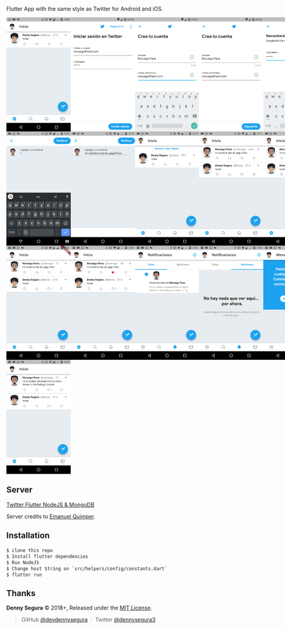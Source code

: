 Flutter App with the same style as Twitter for Android and iOS.

<div style="display:flex;flex-direction:row;justify-content: space-between">
    <img src="screenshots/flutter_01.png" alt="screen_01" height="300" />
    <img src="screenshots/flutter_02.png" alt="screen_02" height="300" />
    <img src="screenshots/flutter_03.png" alt="screen_03" height="300" />
    <img src="screenshots/flutter_04.png" alt="screen_04" height="300" />
    <img src="screenshots/flutter_05.png" alt="screen_01" height="300" />
</div>

<div style="display:flex;flex-direction:row;justify-content: space-between">
    <img src="screenshots/flutter_06.png" alt="screen_02" height="300" />
    <img src="screenshots/flutter_07.png" alt="screen_03" height="300" />
    <img src="screenshots/flutter_08.png" alt="screen_04" height="300" />
    <img src="screenshots/flutter_09.png" alt="screen_01" height="300" />
    <img src="screenshots/flutter_10.png" alt="screen_02" height="300" />
</div>

<div style="display:flex;flex-direction:row;justify-content: space-between">
    <img src="screenshots/flutter_11.png" alt="screen_03" height="300" />
    <img src="screenshots/flutter_12.png" alt="screen_04" height="300" />
    <img src="screenshots/flutter_13.png" alt="screen_01" height="300" />
    <img src="screenshots/flutter_14.png" alt="screen_02" height="300" />
    <img src="screenshots/flutter_15.png" alt="screen_03" height="300" />
</div>

<div style="display:flex;flex-direction:row;justify-content: space-between">
    <img src="screenshots/flutter_16.png" alt="screen_04" height="300" />
</div>

## Server

[Twitter Flutter NodeJS & MongoDB](https://github.com/EQuimper/twitter-clone-with-graphql-reactnative/tree/master/server)
  
Server credits to [Emanuel Quimper](https://github.com/EQuimper).

## Installation

    $ clone this repo
    $ Install flutter dependencies
    $ Run NodeJS
    $ Change host String on `src/helpers/config/constants.dart`
    $ flutter run

Thanks
------

**Denny Segura** © 2018+, Released under the [MIT License].<br>

> GitHub [@devdennysegura](https://github.com/devdennysegura) &nbsp;&middot;&nbsp;
> Twitter [@dennysegura3](https://twitter.com/dennysegura3)

[MIT License]: http://mit-license.org/